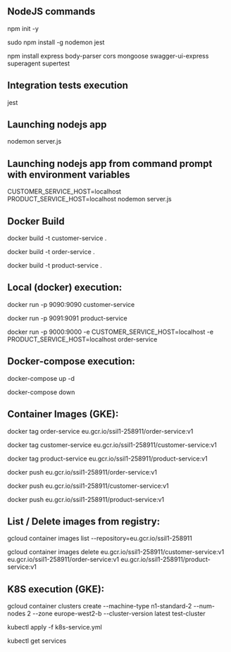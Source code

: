 NodeJS commands
---------------

npm init -y

sudo npm install -g nodemon jest

npm install express body-parser cors mongoose swagger-ui-express superagent supertest


Integration tests execution
---------------------------

jest


Launching nodejs app
--------------------

nodemon server.js


Launching nodejs app from command prompt with environment variables
-------------------------------------------------------------------

CUSTOMER_SERVICE_HOST=localhost PRODUCT_SERVICE_HOST=localhost nodemon server.js



Docker Build
------------

docker build -t customer-service .

docker build -t order-service .

docker build -t product-service .


Local (docker) execution:
-------------------------

docker run -p 9090:9090 customer-service

docker run -p 9091:9091 product-service

docker run -p 9000:9000 -e CUSTOMER_SERVICE_HOST=localhost -e PRODUCT_SERVICE_HOST=localhost order-service


Docker-compose execution:
-------------------------

docker-compose up -d

docker-compose down



Container Images (GKE):
------------------------

docker tag order-service eu.gcr.io/ssil1-258911/order-service:v1

docker tag customer-service eu.gcr.io/ssil1-258911/customer-service:v1

docker tag product-service eu.gcr.io/ssil1-258911/product-service:v1

docker push eu.gcr.io/ssil1-258911/order-service:v1

docker push eu.gcr.io/ssil1-258911/customer-service:v1

docker push eu.gcr.io/ssil1-258911/product-service:v1


List / Delete images from registry:
-----------------------------------

gcloud container images list --repository=eu.gcr.io/ssil1-258911

gcloud container images delete eu.gcr.io/ssil1-258911/customer-service:v1 eu.gcr.io/ssil1-258911/order-service:v1 eu.gcr.io/ssil1-258911/product-service:v1


K8S execution (GKE):
-------------------

gcloud container clusters create --machine-type n1-standard-2 --num-nodes 2  --zone europe-west2-b --cluster-version latest test-cluster

kubectl apply -f k8s-service.yml

kubectl get services